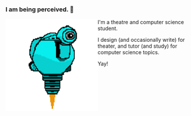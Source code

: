 ### I am being perceived. 👋

<!-- ![SAM.gif](https://github.com/lxwooxy/lxwooxy/blob/main/SAM.gif) -->

<img src="https://github.com/lxwooxy/lxwooxy/blob/main/SAM.gif" width=250 height="250" align="left"> 

I'm a theatre and computer science student.  

I design (and occasionally write) for theater, and tutor (and study) for computer science topics.   

Yay!





